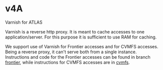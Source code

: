 # v4A

Varnish for ATLAS

Varnish is a reverse http proxy. It is meant to cache accesses to one application/server. For this purpose it is sufficient to use RAM for caching.

We support use of Varnish for Frontier accesses and for CVMFS accesses. Being a reverse proxy, it can't serve both from a single instance. Instructions and code for the Frontier accesses can be found in branch [frontier](https://github.com/ivukotic/v4A/tree/frontier), while instructions for CVMFS accesses are in [cvmfs](https://github.com/ivukotic/v4A/tree/cvmfs).
